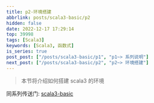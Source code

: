 ```yaml
---
title: p2-环境搭建
abbrlink: posts/scala3-basic/p2
hidden: false
date: 2022-12-17 17:29:14
top: 39998
tags: [Scala3]
keywords: [Scala3, 函数式]
is_series: true
post_post: ["/posts/scala3-basic/p1", "p1~> 系列说明"]
next_post: ["/posts/scala3-basic/p2", "p2~> 环境搭建"]
---
```

> 本节将介绍如何搭建 scala3 的环境
<!-- more -->

同系列传送门: [scala3-basic](/categories/scala3-basic)
